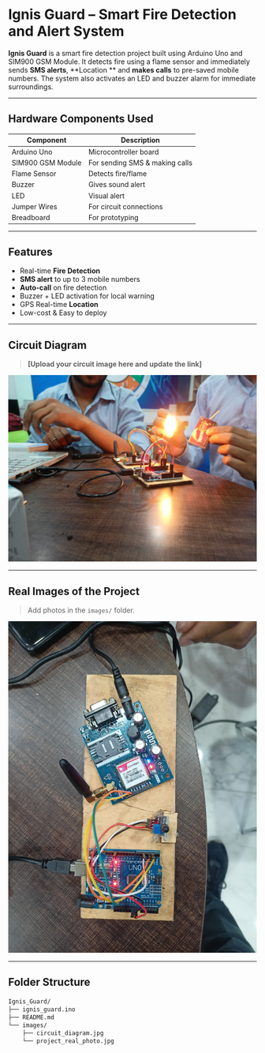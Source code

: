 # Ignis Guard – Smart Fire Detection and Alert System

**Ignis Guard** is a smart fire detection project built using Arduino Uno and SIM900 GSM Module. It detects fire using a flame sensor and immediately sends **SMS alerts**, **Location ** and **makes calls** to pre-saved mobile numbers. The system also activates an LED and buzzer alarm for immediate surroundings.

---

##  Hardware Components Used

| Component        | Description                         |
|------------------|-------------------------------------|
| Arduino Uno      | Microcontroller board               |
| SIM900 GSM Module| For sending SMS & making calls      |
| Flame Sensor     | Detects fire/flame                  |
| Buzzer           | Gives sound alert                   |
| LED              | Visual alert                        |
| Jumper Wires     | For circuit connections             |
| Breadboard       | For prototyping                     |

---

## Features

- Real-time **Fire Detection**
- **SMS alert** to up to 3 mobile numbers
- **Auto-call** on fire detection
- Buzzer + LED activation for local warning
- GPS Real-time **Location**
- Low-cost & Easy to deploy

---

## Circuit Diagram

>  **[Upload your circuit image here and update the link]**

![Circuit Diagram](images/circuit_diagram.jpg)

---

##  Real Images of the Project

> Add photos in the `images/` folder.

![Working Prototype](images/project_real_photo.jpg)

---

## Folder Structure

```plaintext
Ignis_Guard/
├── ignis_guard.ino
├── README.md
└── images/
    ├── circuit_diagram.jpg
    └── project_real_photo.jpg
